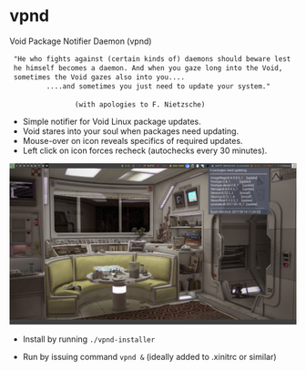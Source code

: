 # vpnd
Void Package Notifier Daemon (vpnd)

~~~~~~~~~~~~~~~~~~~~~~~~~~~~~~~~~~~~~~~~~~~~~~~~~~~~~~~~~~~~~~~~~~~~~~
 "He who fights against (certain kinds of) daemons should beware lest
 he himself becomes a daemon. And when you gaze long into the Void,
 sometimes the Void gazes also into you....
         ....and sometimes you just need to update your system."

                (with apologies to F. Nietzsche)
~~~~~~~~~~~~~~~~~~~~~~~~~~~~~~~~~~~~~~~~~~~~~~~~~~~~~~~~~~~~~~~~~~~~~~

- Simple notifier for Void Linux package updates. 
- Void stares into your soul when packages need updating.
- Mouse-over on icon reveals specifics of required updates.
- Left click on icon forces recheck (autochecks every 30 minutes).

![void screenshot](https://github.com/emacsomancer/vpnd/blob/master/screenshot.png)

* Install by running `./vpnd-installer`

* Run by issuing command `vpnd &` (ideally added to .xinitrc or similar)
